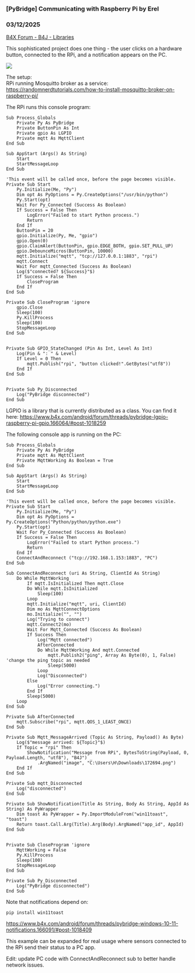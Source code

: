 ### [PyBridge] Communicating with Raspberry Pi by Erel
### 03/12/2025
[B4X Forum - B4J - Libraries](https://www.b4x.com/android/forum/threads/166095/)

This sophisticated project does one thing - the user clicks on a hardware button, connected to the RPi, and a notification appears on the PC.  
  
![](https://www.b4x.com/android/forum/attachments/162492)  
  
The setup:  
RPi running Mosquitto broker as a service: <https://randomnerdtutorials.com/how-to-install-mosquitto-broker-on-raspberry-pi/>  
  
The RPi runs this console program:  

```B4X
Sub Process_Globals  
    Private Py As PyBridge  
    Private ButtonPin As Int  
    Private gpio As LGPIO  
    Private mqtt As MqttClient  
End Sub  
  
Sub AppStart (Args() As String)  
    Start  
    StartMessageLoop  
End Sub  
  
'This event will be called once, before the page becomes visible.  
Private Sub Start  
    Py.Initialize(Me, "Py")  
    Dim opt As PyOptions = Py.CreateOptions("/usr/bin/python")  
    Py.Start(opt)  
    Wait For Py_Connected (Success As Boolean)  
    If Success = False Then  
        LogError("Failed to start Python process.")  
        Return  
    End If  
    ButtonPin = 20  
    gpio.Initialize(Py, Me, "gpio")  
    gpio.Open(0)  
    gpio.ClaimAlert(ButtonPin, gpio.EDGE_BOTH, gpio.SET_PULL_UP)  
    gpio.DebounceMicros(ButtonPin, 10000)  
    mqtt.Initialize("mqtt", "tcp://127.0.0.1:1883", "rpi")  
    mqtt.Connect  
    Wait For mqtt_Connected (Success As Boolean)  
    Log($"connected? ${Success}"$)  
    If Success = False Then  
        CloseProgram  
    End If  
End Sub  
  
Private Sub CloseProgram 'ignore  
    gpio.Close  
    Sleep(100)  
    Py.KillProcess  
    Sleep(100)  
    StopMessageLoop  
End Sub  
  
  
Private Sub GPIO_StateChanged (Pin As Int, Level As Int)  
    Log(Pin & ": " & Level)  
    If Level = 0 Then  
        mqtt.Publish("rpi", "button clicked!".GetBytes("utf8"))  
    End If  
End Sub  
  
  
Private Sub Py_Disconnected  
    Log("PyBridge disconnected")  
End Sub
```

  
LGPIO is a library that is currently distributed as a class. You can find it here: <https://www.b4x.com/android/forum/threads/pybridge-lgpio-raspberry-pi-gpio.166064/#post-1018259>  
  
The following console app is running on the PC:  

```B4X
Sub Process_Globals  
    Private Py As PyBridge  
    Private mqtt As MqttClient  
    Private MqttWorking As Boolean = True  
End Sub  
  
Sub AppStart (Args() As String)  
    Start  
    StartMessageLoop  
End Sub  
  
'This event will be called once, before the page becomes visible.  
Private Sub Start  
    Py.Initialize(Me, "Py")  
    Dim opt As PyOptions = Py.CreateOptions("Python/python/python.exe")  
    Py.Start(opt)  
    Wait For Py_Connected (Success As Boolean)  
    If Success = False Then  
        LogError("Failed to start Python process.")  
        Return  
    End If  
    ConnectAndReconnect ("tcp://192.168.1.153:1883", "PC")  
End Sub  
  
Sub ConnectAndReconnect (uri As String, ClientId As String)  
    Do While MqttWorking  
        If mqtt.IsInitialized Then mqtt.Close  
        Do While mqtt.IsInitialized  
            Sleep(100)  
        Loop  
        mqtt.Initialize("mqtt", uri, ClientId)  
        Dim mo As MqttConnectOptions  
        mo.Initialize("", "")  
        Log("Trying to connect")  
        mqtt.Connect2(mo)  
        Wait For Mqtt_Connected (Success As Boolean)  
        If Success Then  
            Log("Mqtt connected")  
            AfterConnected  
            Do While MqttWorking And mqtt.Connected  
                mqtt.Publish2("ping", Array As Byte(0), 1, False) 'change the ping topic as needed  
                Sleep(5000)  
            Loop  
            Log("Disconnected")  
        Else  
            Log("Error connecting.")  
        End If  
        Sleep(5000)  
    Loop  
End Sub  
  
Private Sub AfterConnected  
    mqtt.Subscribe("rpi", mqtt.QOS_1_LEAST_ONCE)  
End Sub  
  
Private Sub Mqtt_MessageArrived (Topic As String, Payload() As Byte)  
    Log($"message arrived: ${Topic}"$)  
    If Topic = "rpi" Then  
        ShowNotification("Message from RPi", BytesToString(Payload, 0, Payload.Length, "utf8"), "B4J") _  
            .ArgNamed("image", "C:\Users\H\Downloads\172694.png")  
    End If  
End Sub  
  
Private Sub mqtt_Disconnected  
    Log("disconnected")  
End Sub  
  
Private Sub ShowNotification(Title As String, Body As String, AppId As String) As PyWrapper  
    Dim toast As PyWrapper = Py.ImportModuleFrom("win11toast", "toast")  
    Return toast.Call.Arg(Title).Arg(Body).ArgNamed("app_id", AppId)  
End Sub  
  
  
Private Sub CloseProgram 'ignore  
    MqttWorking = False  
    Py.KillProcess  
    Sleep(100)  
    StopMessageLoop  
End Sub  
  
Private Sub Py_Disconnected  
    Log("PyBridge disconnected")  
End Sub
```

  
Note that notifications depend on:  

```B4X
pip install win11toast
```

  
<https://www.b4x.com/android/forum/threads/pybridge-windows-10-11-notifications.166091/#post-1018409>  
  
This example can be expanded for real usage where sensors connected to the RPi send their status to a PC app.  
  
Edit: update PC code with ConnectAndReconnect sub to better handle network issues.